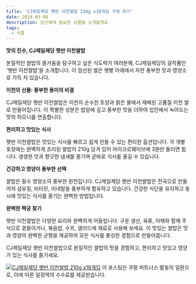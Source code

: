 ```yaml
---
title: 'CJ제일제당 햇반 이천쌀밥 210g x18개입 구매 하기'
date: 2024-03-08
description: 당신에게 필요한 상품을 소개할게요
tags:
  - 식품
---
```

**맛의 진수, CJ제일제당 햇반 이천쌀밥**

본질적인 쌀밥의 즐거움을 탐구하고 싶은 식도락가 여러분께, CJ제일제당의 걸작품인 '햇반 이천쌀밥'을 소개합니다. 이 엄선된 쌀은 햇볕 아래에서 자란 풍부한 맛과 영양소로 가득 차 있습니다.

**이천의 선물: 풍부한 풍미의 비결**

CJ제일제당 햇반 이천쌀밥은 이천의 순수한 토양과 맑은 물에서 재배된 고품질 이천 쌀로 만들어집니다. 이 특별한 성분은 밥알에 깊고 풍부한 맛을 더하여 입안에서 녹아드는 맛의 하모니를 연출합니다.

**편리하고 맛있는 식사**

햇반 이천쌀밥은 맛있는 식사를 빠르고 쉽게 만들 수 있는 편리한 옵션입니다. 각 개별 포장에는 완벽하게 조리된 쌀밥이 210g 담겨 있어 마이크로웨이브에 3분만 돌리면 됩니다. 생생한 맛과 향긋한 냄새를 즐기며 곧바로 식사를 즐길 수 있습니다.

**건강하고 영양이 풍부한 선택**

쌀밥은 필수 영양소의 풍부한 원천입니다. CJ제일제당 햇반 이천쌀밥은 전곡으로 만들어져 섬유질, 비타민, 미네랄을 풍부하게 함유하고 있습니다. 건강한 식단을 유지하고 동시에 맛있는 식사를 즐기는 완벽한 방법입니다.

**완벽한 짝궁 찾기**

햇반 이천쌀밥은 다양한 요리와 완벽하게 어울립니다. 구운 생선, 육류, 야채와 함께 주식으로 곁들이거나, 볶음밥, 수프, 샐러드에 재료로 사용해 보세요. 이 맛있는 쌀밥은 맛과 영양의 완벽한 균형을 제공하여 모든 식사를 풍성한 경험으로 만들어줍니다.

CJ제일제당 햇반 이천쌀밥으로 본질적인 쌀밥의 맛을 경험하고, 편리하고 맛있고 영양가 있는 식사를 즐기세요.


[![CJ제일제당 햇반 이천쌀밥 210g x18개입](https://i.imgur.com/81F7uro.png#center)](https://link.coupang.com/re/AFFSDP?lptag=AF5033054&pageKey=2045078&itemId=1097452177&vendorItemId=88332713279&traceid=V0-153-74196a4c609bc855&requestid=20240308190126684092513787&token=31850C%7CMIXED)
이 포스팅은 쿠팡 파트너스 활동의 일환으로, 이에 따른 일정액의 수수료를 제공받습니다.


